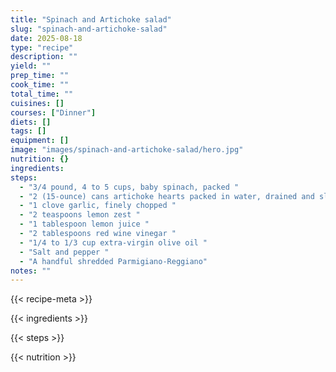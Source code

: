 ```yaml
---
title: "Spinach and Artichoke salad"
slug: "spinach-and-artichoke-salad"
date: 2025-08-18
type: "recipe"
description: ""
yield: ""
prep_time: ""
cook_time: ""
total_time: ""
cuisines: []
courses: ["Dinner"]
diets: []
tags: []
equipment: []
image: "images/spinach-and-artichoke-salad/hero.jpg"
nutrition: {}
ingredients:
steps:
  - "3/4 pound, 4 to 5 cups, baby spinach, packed "
  - "2 (15-ounce) cans artichoke hearts packed in water, drained and sliced "
  - "1 clove garlic, finely chopped "
  - "2 teaspoons lemon zest "
  - "1 tablespoon lemon juice "
  - "2 tablespoons red wine vinegar "
  - "1/4 to 1/3 cup extra-virgin olive oil "
  - "Salt and pepper "
  - "A handful shredded Parmigiano-Reggiano"
notes: ""
---
```

{{< recipe-meta >}}

{{< ingredients >}}

{{< steps >}}

{{< nutrition >}}
